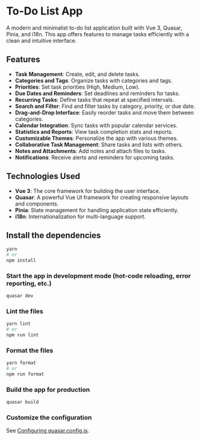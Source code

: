 # To-Do List App 

A modern and minimalist to-do list application built with Vue 3, Quasar, Pinia, and i18n. This app offers features to manage tasks efficiently with a clean and intuitive interface.

## Features

- **Task Management**: Create, edit, and delete tasks.
- **Categories and Tags**: Organize tasks with categories and tags.
- **Priorities**: Set task priorities (High, Medium, Low).
- **Due Dates and Reminders**: Set deadlines and reminders for tasks.
- **Recurring Tasks**: Define tasks that repeat at specified intervals.
- **Search and Filter**: Find and filter tasks by category, priority, or due date.
- **Drag-and-Drop Interface**: Easily reorder tasks and move them between categories.
- **Calendar Integration**: Sync tasks with popular calendar services.
- **Statistics and Reports**: View task completion stats and reports.
- **Customizable Themes**: Personalize the app with various themes.
- **Collaborative Task Management**: Share tasks and lists with others.
- **Notes and Attachments**: Add notes and attach files to tasks.
- **Notifications**: Receive alerts and reminders for upcoming tasks.

## Technologies Used

- **Vue 3**: The core framework for building the user interface.
- **Quasar**: A powerful Vue UI framework for creating responsive layouts and components.
- **Pinia**: State management for handling application state efficiently.
- **i18n**: Internationalization for multi-language support.


## Install the dependencies
```bash
yarn
# or
npm install
```

### Start the app in development mode (hot-code reloading, error reporting, etc.)
```bash
quasar dev
```


### Lint the files
```bash
yarn lint
# or
npm run lint
```


### Format the files
```bash
yarn format
# or
npm run format
```



### Build the app for production
```bash
quasar build
```

### Customize the configuration
See [Configuring quasar.config.js](https://v2.quasar.dev/quasar-cli-vite/quasar-config-js).

